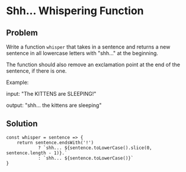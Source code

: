 # Shh... Whispering Function

## Problem

Write a function `whisper` that takes in a sentence 
and returns a new sentence in all lowercase letters with
"shh..." at the beginning. 

The function should also remove an exclamation point
at the end of the sentence, if there is one. 

Example:

input: "The KITTENS are SLEEPING!"

output: "shh... the kittens are sleeping"

## Solution

```
const whisper = sentence => {
    return sentence.endsWith('!')
            ? `shh... ${sentence.toLowerCase().slice(0, sentence.length - 1)}.`
            : `shh... ${sentence.toLowerCase()}`
}
```

